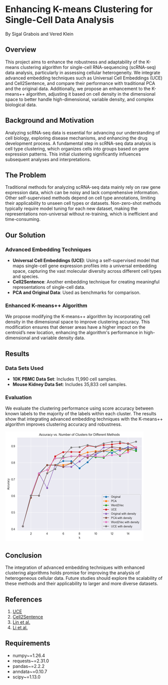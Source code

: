 # Enhancing K-means Clustering for Single-Cell Data Analysis

By Sigal Grabois and Vered Klein

## Overview

This project aims to enhance the robustness and adaptability of the K-means clustering algorithm for single-cell RNA-sequencing (scRNA-seq) data analysis, particularly in assessing cellular heterogeneity. We integrate advanced embedding techniques such as Universal Cell Embeddings (UCE) and Cell2Sentence, and compare their performance with traditional PCA and the original data. Additionally, we propose an enhancement to the K-means++ algorithm, adjusting it based on cell density in the dimensional space to better handle high-dimensional, variable density, and complex biological data.

## Background and Motivation

Analyzing scRNA-seq data is essential for advancing our understanding of cell biology, exploring disease mechanisms, and enhancing the drug development process. A fundamental step in scRNA-seq data analysis is cell type clustering, which organizes cells into groups based on gene expression patterns. This initial clustering significantly influences subsequent analyses and interpretations.

## The Problem

Traditional methods for analyzing scRNA-seq data mainly rely on raw gene expression data, which can be noisy and lack comprehensive information. Other self-supervised methods depend on cell type annotations, limiting their applicability to unseen cell types or datasets. Non-zero-shot methods typically require model tuning for each new dataset, making the representations non-universal without re-training, which is inefficient and time-consuming.

## Our Solution

### Advanced Embedding Techniques

- **Universal Cell Embeddings (UCE)**: Using a self-supervised model that maps single-cell gene expression profiles into a universal embedding space, capturing the vast molecular diversity across different cell types and species.
- **Cell2Sentence**: Another embedding technique for creating meaningful representations of single-cell data.
- **PCA and Original Data**: Used as benchmarks for comparison.

### Enhanced K-means++ Algorithm

We propose modifying the K-means++ algorithm by incorporating cell density in the dimensional space to improve clustering accuracy. This modification ensures that denser areas have a higher impact on the centroid’s new location, enhancing the algorithm's performance in high-dimensional and variable density data.

## Results

### Data Sets Used

- **10K PBMC Data Set**: Includes 11,990 cell samples.
- **Mouse Kidney Data Set**: Includes 35,833 cell samples.

### Evaluation

We evaluate the clustering performance using score accuracy between known labels to the majority of the labels within each cluster. The results show that integrating advanced embedding techniques with the K-means++ algorithm improves clustering accuracy and robustness.

![Accuracy vs. Number of Clusters for Different Methods](image.png)

## Conclusion

The integration of advanced embedding techniques with enhanced clustering algorithms holds promise for improving the analysis of heterogeneous cellular data. Future studies should explore the scalability of these methods and their applicability to larger and more diverse datasets.

## References

1. [UCE](https://www.biorxiv.org/content/10.1101/2023.11.28.568918v1.full)
2. [Cell2Sentence](https://www.biorxiv.org/content/10.1101/2023.09.11.557287v1)
3. [Lin et al.](https://academic.oup.com/nar/article/45/17/e156/4056711)
4. [Li et al.](https://academic.oup.com/nar/article/45/19/e166/4096349)

## Requirements

- numpy~=1.26.4
- requests~=2.31.0
- pandas~=2.2.2
- anndata~=0.10.7
- scipy~=1.13.0
